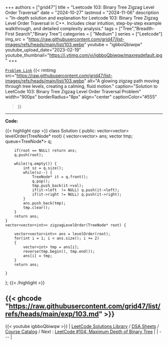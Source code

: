 
+++
authors = ["grid47"]
title = "Leetcode 103: Binary Tree Zigzag Level Order Traversal"
date = "2024-10-27"
lastmod = "2024-11-06"
description = "In-depth solution and explanation for Leetcode 103: Binary Tree Zigzag Level Order Traversal in C++. Includes clear intuition, step-by-step example walkthrough, and detailed complexity analysis."
tags = ["Tree","Breadth-First Search","Binary Tree"]
categories = [
    "Medium"
]
series = ["Leetcode"]
img_src = "https://raw.githubusercontent.com/grid47/list-images/refs/heads/main/list/103.webp"
youtube = "igbboQbiwqw"
youtube_upload_date="2023-02-19"
youtube_thumbnail="https://i.ytimg.com/vi/igbboQbiwqw/maxresdefault.jpg"
+++



[`Problem Link`](https://leetcode.com/problems/binary-tree-zigzag-level-order-traversal/description/)
{{< rmtimg 
    src="https://raw.githubusercontent.com/grid47/list-images/refs/heads/main/list/103.webp" 
    alt="A glowing zigzag path moving through tree levels, creating a calming, fluid motion."
    caption="Solution to LeetCode 103: Binary Tree Zigzag Level Order Traversal Problem"
    width="900px"
    borderRadius="8px"
    align="center" 
    captionColor="#555"
>}}
---
**Code:**

{{< highlight cpp >}}
class Solution {
public:
    vector<vector<int>> levelOrder(TreeNode* root) {
        vector<vector<int>> ans;
        vector<int> tmp;
        queue<TreeNode*> q;

        if(root == NULL) return ans;
        q.push(root);

        while(!q.empty()) {
            int sz = q.size();
            while(sz--) {
                TreeNode* it = q.front();
                q.pop();
                tmp.push_back(it->val);
                if(it->left  != NULL) q.push(it->left);
                if(it->right != NULL) q.push(it->right);
            }
            ans.push_back(tmp);
            tmp.clear();
        }
        return ans;
    }
    vector<vector<int>> zigzagLevelOrder(TreeNode* root) {

        vector<vector<int>> ans = levelOrder(root);
        for(int i = 1; i < ans.size(); i += 2)
        {
            vector<int> tmp = ans[i];
            reverse(tmp.begin(), tmp.end());
            ans[i] = tmp;
        }
        return ans;

    }
};
{{< /highlight >}}

{{< ghcode "https://raw.githubusercontent.com/grid47/list/refs/heads/main/exp/103.md" >}}
---
{{< youtube igbboQbiwqw >}}
| [LeetCode Solutions Library](https://grid47.xyz/leetcode/) / [DSA Sheets](https://grid47.xyz/sheets/) / [Course Catalog](https://grid47.xyz/courses/) / Next : [LeetCode #104: Maximum Depth of Binary Tree](https://grid47.xyz/leetcode/solution-104-maximum-depth-of-binary-tree/) |
| --- |
